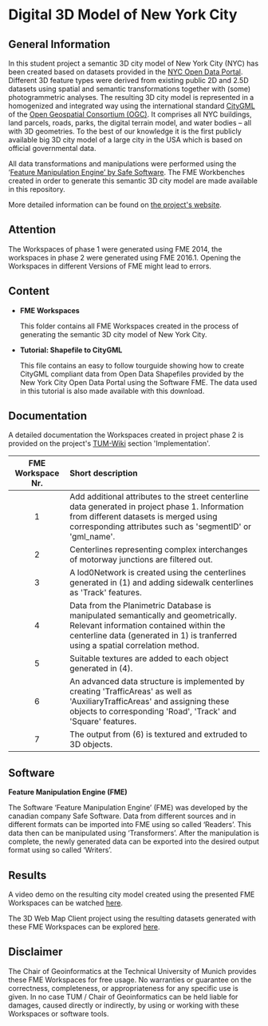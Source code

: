 # Digital 3D Model of New York City
## General Information
In this student project a semantic 3D city model of New York City (NYC) has been created based on datasets provided in the [NYC Open Data Portal](https://opendata.cityofnewyork.us/). Different 3D feature types were derived from existing public 2D and 2.5D datasets using spatial and semantic transformations together with (some) photogrammetric analyses. The resulting 3D city model is represented in a homogenized and integrated way using the international standard [CityGML](https://www.citygml.org/) of the [Open Geospatial Consortium (OGC)](http://www.opengeospatial.org/). It comprises all NYC buildings, land parcels, roads, parks, the digital terrain model, and water bodies – all with 3D geometries. To the best of our knowledge it is the first publicly available big 3D city model of a large city in the USA which is based on official governmental data.

All data transformations and manipulations were performed using the ‘[Feature Manipulation Engine’ by Safe Software](https://www.safe.com/). The FME Workbenches created in order to generate this semantic 3D city model are made available in this repository.

More detailed information can be found on [the project's website](https://www.gis.bgu.tum.de/en/projects/new-york-city-3d/). 

## Attention 
The Workspaces of phase 1 were generated using FME 2014, the workspaces in phase 2 were generated using FME 2016.1. Opening the Workspaces in different Versions of FME might lead to errors. 

## Content
* **FME Workspaces**
  
  This folder contains all FME Workspaces created in the process of generating the semantic 3D city model of New York City. 

* **Tutorial: Shapefile to CityGML**

  This file contains an easy to follow tourguide showing how to create CityGML compliant data from Open Data Shapefiles provided by the New York City Open Data Portal using the Software FME. The data used in this tutorial is also made available with this download.
  
## Documentation
A detailed documentation the Workspaces created in project phase 2 is provided on the project's [TUM-Wiki](https://wiki.tum.de/display/gisproject/Implementation) section 'Implementation'.
 
| FME Workspace Nr.   |Short description|
| :-----------: | :----------------------------------|
| 1 |Add additional attributes to the street centerline data generated in project phase 1. Information from different datasets is merged using corresponding attributes such as 'segmentID' or 'gml_name'.|
| 2 |Centerlines representing complex interchanges of motorway junctions are filtered out.|
| 3 |A lod0Network is created using the centerlines generated in (1) and adding sidewalk centerlines as 'Track' features.|
| 4 |Data from the Planimetric Database is manipulated semantically and geometrically. Relevant information contained within the centerline data (generated in 1) is tranferred using a spatial correlation method.|
| 5 |Suitable textures are added to each object generated in (4).|
| 6 |An advanced data structure is implemented by creating 'TrafficAreas' as well as 'AuxiliaryTrafficAreas' and assigning these objects to corresponding 'Road', 'Track' and 'Square' features.| 
| 7 |The output from (6) is textured and extruded to 3D objects.| 
 
## Software
**Feature Manipulation Engine (FME)**

The Software ‘Feature Manipulation Engine’ (FME) was developed by the canadian company Safe Software. Data from different sources and in different formats can be imported into FME using so called ‘Readers’. This data then can be manipulated using ‘Transformers’. After the manipulation is complete, the newly generated data can be exported into the desired output format using so called ‘Writers’.

## Results
A video demo on the resulting city model created using the presented FME Workspaces can be watched [here](https://www.youtube.com/watch?v=CqZ_jXSk8L8).

The 3D Web Map Client project using the resulting datasets generated with these FME Workspaces can be explored [here](http://www.3dcitydb.net/3dcitydb-web-map/1.2/3dwebclient/index.html?title=NYC-Detailed-Road-Model&shadows=false&terrainShadows=0&latitude=40.74249720234783&longitude=-73.98848314389652&height=346.809371251304&heading=211.86362629888058&pitch=-64.75546066800415&roll=359.7659613167888&layer_0=url%3Dhttp%253A%252F%252Fwww.3dcitydb.net%252F3dcitydb%252Ffileadmin%252Fpublic%252F3dwebclientprojects%252FNYC-Model-20170501%252FBuilding_gltf%252FBuilding_gltf_collada_MasterJSON.json%26name%3DBuildings%26active%3Dtrue%26spreadsheetUrl%3Dhttps%253A%252F%252Fwww.google.com%252Ffusiontables%252FDataSource%253Fdocid%253D1iG6_vYe7JGTNAUwFw7TpD8EMO-iQe6gSpa6MJlCF%26cityobjectsJsonUrl%3D%26minLodPixels%3D300%26maxLodPixels%3D1.7976931348623157e%252B308%26maxSizeOfCachedTiles%3D50%26maxCountOfVisibleTiles%3D30&layer_1=url%3Dhttp%253A%252F%252Fwww.3dcitydb.net%252F3dcitydb%252Ffileadmin%252Fpublic%252F3dwebclientprojects%252FNYC-Model-20170501%252FPlaza%252FPlaza_collada_MasterJSON.json%26name%3DPlaza%26active%3Dtrue%26spreadsheetUrl%3Dhttps%253A%252F%252Fwww.google.com%252Ffusiontables%252FDataSource%253Fdocid%253D1tWJ3e8ST0adXtQeFt0wvk-3PbJqyHM285apy5yNI%26cityobjectsJsonUrl%3D%26minLodPixels%3D300%26maxLodPixels%3D1.7976931348623157e%252B308%26maxSizeOfCachedTiles%3D50%26maxCountOfVisibleTiles%3D30&layer_2=url%3Dhttp%253A%252F%252Fwww.3dcitydb.net%252F3dcitydb%252Ffileadmin%252Fpublic%252F3dwebclientprojects%252FNYC-Model-20170501%252FMedian_Grass%252FMedian_Grass_collada_MasterJSON.json%26name%3DGrass%2520Areas%26active%3Dtrue%26spreadsheetUrl%3Dhttps%253A%252F%252Fwww.google.com%252Ffusiontables%252FDataSource%253Fdocid%253D1nNOHzCl32eueQ_Bf0rN0F1iP_cnajwb34AX11ZcJ%26cityobjectsJsonUrl%3D%26minLodPixels%3D300%26maxLodPixels%3D1.7976931348623157e%252B308%26maxSizeOfCachedTiles%3D50%26maxCountOfVisibleTiles%3D30&layer_3=url%3Dhttp%253A%252F%252Fwww.3dcitydb.net%252F3dcitydb%252Ffileadmin%252Fpublic%252F3dwebclientprojects%252FNYC-Model-20170501%252FParking_Lot%252FParking_Lot_collada_MasterJSON.json%26name%3DParking%2520Lot%26active%3Dtrue%26spreadsheetUrl%3Dhttps%253A%252F%252Fwww.google.com%252Ffusiontables%252FDataSource%253Fdocid%253D1CzCx9CqrXeSLu5l0-ap-U0pwepelg8fi5Tb2TTgz%26cityobjectsJsonUrl%3D%26minLodPixels%3D300%26maxLodPixels%3D1.7976931348623157e%252B308%26maxSizeOfCachedTiles%3D50%26maxCountOfVisibleTiles%3D30&layer_4=url%3Dhttp%253A%252F%252Fwww.3dcitydb.net%252F3dcitydb%252Ffileadmin%252Fpublic%252F3dwebclientprojects%252FNYC-Model-20170501%252FMedian_Painted%252FMedian_Painted_collada_MasterJSON.json%26name%3DRoad%2520Marking%26active%3Dtrue%26spreadsheetUrl%3Dhttps%253A%252F%252Fwww.google.com%252Ffusiontables%252FDataSource%253Fdocid%253D1_gpcb_xx3JmsWt9Wthi7z9q0iE-72z5KR7BxjXBp%26cityobjectsJsonUrl%3D%26minLodPixels%3D300%26maxLodPixels%3D1.7976931348623157e%252B308%26maxSizeOfCachedTiles%3D50%26maxCountOfVisibleTiles%3D30&layer_5=url%3Dhttp%253A%252F%252Fwww.3dcitydb.net%252F3dcitydb%252Ffileadmin%252Fpublic%252F3dwebclientprojects%252FNYC-Model-20170501%252FTraffic_Islands%252FTraffic_Islands_collada_MasterJSON.json%26name%3DDividing%2520Strips%26active%3Dtrue%26spreadsheetUrl%3Dhttps%253A%252F%252Fwww.google.com%252Ffusiontables%252FDataSource%253Fdocid%253D1xV2vNx7GfT0xjOEAVRdgPts-RXk2bOy8zXfJjTAY%26cityobjectsJsonUrl%3D%26minLodPixels%3D300%26maxLodPixels%3D1.7976931348623157e%252B308%26maxSizeOfCachedTiles%3D50%26maxCountOfVisibleTiles%3D30&layer_6=url%3Dhttp%253A%252F%252Fwww.3dcitydb.net%252F3dcitydb%252Ffileadmin%252Fpublic%252F3dwebclientprojects%252FNYC-Model-20170501%252FEntrance%252FEntrance_collada_MasterJSON.json%26name%3DParking%2520Lot%2520Entrance%26active%3Dtrue%26spreadsheetUrl%3Dhttps%253A%252F%252Fwww.google.com%252Ffusiontables%252FDataSource%253Fdocid%253D17DoKrHHGg9D83If9lKRxVrXUf3nRsL_-MMV1nTJu%26cityobjectsJsonUrl%3D%26minLodPixels%3D300%26maxLodPixels%3D1.7976931348623157e%252B308%26maxSizeOfCachedTiles%3D50%26maxCountOfVisibleTiles%3D30&layer_7=url%3Dhttp%253A%252F%252Fwww.3dcitydb.net%252F3dcitydb%252Ffileadmin%252Fpublic%252F3dwebclientprojects%252FNYC-Model-20170501%252FIntersection%252FIntersection_collada_MasterJSON.json%26name%3DIntersections%26active%3Dtrue%26spreadsheetUrl%3Dhttps%253A%252F%252Fwww.google.com%252Ffusiontables%252FDataSource%253Fdocid%253D1Vq56AxxyLjLxYFDMOPoc0mILaGcX_FoETHcA3bRL%26cityobjectsJsonUrl%3D%26minLodPixels%3D300%26maxLodPixels%3D1.7976931348623157e%252B308%26maxSizeOfCachedTiles%3D50%26maxCountOfVisibleTiles%3D30&layer_8=url%3Dhttp%253A%252F%252Fwww.3dcitydb.net%252F3dcitydb%252Ffileadmin%252Fpublic%252F3dwebclientprojects%252FNYC-Model-20170501%252FTrack%252FTrack_collada_MasterJSON.json%26name%3DTracks%26active%3Dfalse%26spreadsheetUrl%3Dhttps%253A%252F%252Fwww.google.com%252Ffusiontables%252FDataSource%253Fdocid%253D17bFXQuF_gLacxVXPWJjJk70V5yQ2SLfGbvLOohG-%26cityobjectsJsonUrl%3D%26minLodPixels%3D300%26maxLodPixels%3D1.7976931348623157e%252B308%26maxSizeOfCachedTiles%3D50%26maxCountOfVisibleTiles%3D30&layer_9=url%3Dhttp%253A%252F%252Fwww.3dcitydb.net%252F3dcitydb%252Ffileadmin%252Fpublic%252F3dwebclientprojects%252FNYC-Model-20170501%252FRoadbed%252FRoadbed_collada_MasterJSON.json%26name%3DRoadbed%26active%3Dtrue%26spreadsheetUrl%3Dhttps%253A%252F%252Fwww.google.com%252Ffusiontables%252FDataSource%253Fdocid%253D181y6YmQjppA9XoGSNgnaxKRO9OiorakeAqMsg-5N%26cityobjectsJsonUrl%3D%26minLodPixels%3D300%26maxLodPixels%3D1.7976931348623157e%252B308%26maxSizeOfCachedTiles%3D50%26maxCountOfVisibleTiles%3D30&layer_10=url%3Dhttp%253A%252F%252Fwww.3dcitydb.net%252F3dcitydb%252Ffileadmin%252Fpublic%252F3dwebclientprojects%252FNYC-Model-20170501%252FSidewalkTex%252FSidewalkTex_collada_MasterJSON.json%26name%3DSidewalk%26active%3Dtrue%26spreadsheetUrl%3Dhttps%253A%252F%252Fwww.google.com%252Ffusiontables%252FDataSource%253Fdocid%253D1dtNjir9-TrULfz4okHT9Qr29bjSvWsjPnOB_gVs7%26cityobjectsJsonUrl%3D%26minLodPixels%3D300%26maxLodPixels%3D1.7976931348623157e%252B308%26maxSizeOfCachedTiles%3D50%26maxCountOfVisibleTiles%3D30&layer_11=url%3Dhttp%253A%252F%252Fwww.3dcitydb.net%252F3dcitydb%252Ffileadmin%252Fpublic%252F3dwebclientprojects%252FNYC-Model-20170501%252FCurb%252FCurb_collada_MasterJSON.json%26name%3DCurb%26active%3Dtrue%26spreadsheetUrl%3Dhttps%253A%252F%252Fwww.google.com%252Ffusiontables%252FDataSource%253Fdocid%253D16zkBaiTURomjT1ihEIJf4Czu1L2NcOWHQBOG3oRO%26cityobjectsJsonUrl%3D%26minLodPixels%3D300%26maxLodPixels%3D1.7976931348623157e%252B308%26maxSizeOfCachedTiles%3D50%26maxCountOfVisibleTiles%3D30).

## Disclaimer

The Chair of Geoinformatics at the Technical University of Munich provides these FME Workspaces for free usage. No warranties or guarantee on the correctness, completeness, or appropriateness for any specific use is given. In no case TUM / Chair of Geoinformatics can be held liable for damages, caused directly or indirectly, by using or working with these Workspaces or software tools. 
